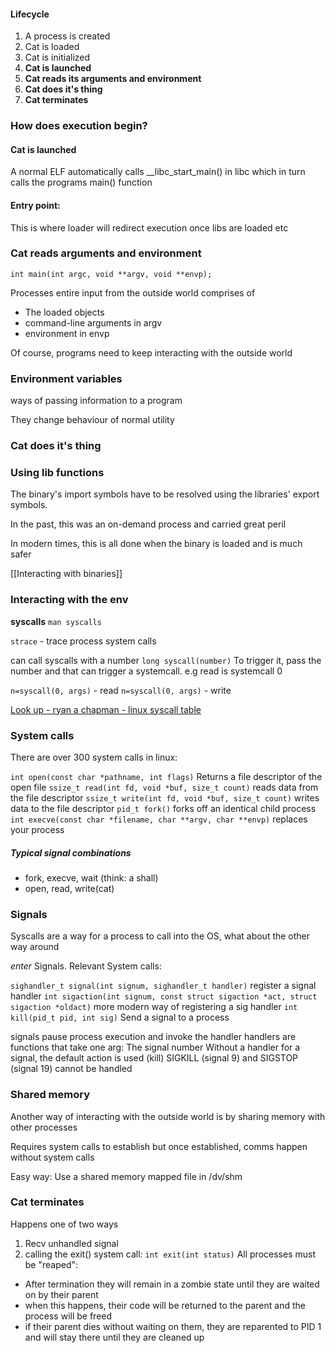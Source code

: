 
#### Lifecycle

1. A process is created
2. Cat is loaded
3. Cat is initialized
4. **Cat is launched**
5. **Cat reads its arguments and environment**
6. **Cat does it's thing**
7. **Cat terminates**


### How does execution begin?

#### Cat is launched

A normal ELF automatically calls __libc_start_main() in libc which in turn calls the programs main() function

#### Entry point:

This is where loader will redirect execution once libs are loaded etc

### Cat reads arguments and environment

`int main(int argc, void **argv, void **envp);`

Processes entire input from the outside world comprises of 
- The loaded objects
- command-line arguments in argv
- environment in envp

Of course, programs need to keep interacting with the outside world

### Environment variables
ways of passing information to a program

They change behaviour of normal utility

### Cat does it's thing
### Using lib functions

The binary's import symbols have to be resolved using the libraries' export symbols.

In the past, this was an on-demand process and carried great peril

In modern times, this is all done when the binary is loaded and is much safer

[[Interacting with binaries]]


### Interacting with the env

**syscalls**
`man syscalls`

`strace` - trace process system calls

can call syscalls with a number
`long syscall(number)`
To trigger it, pass the number and that can trigger a systemcall. e.g read is systemcall 0

`n=syscall(0, args)` - read
`n=syscall(0, args)` - write

[Look up - ryan a chapman - linux syscall table](https://blog.rchapman.org/posts/Linux_System_Call_Table_for_x86_64/)


### System calls

There are over 300 system calls in linux:

`int open(const char *pathname, int flags)` Returns a  file descriptor of the open file
`ssize_t read(int fd, void *buf, size_t count)` reads data from the file descriptor
`ssize_t write(int fd, void *buf, size_t count)` writes data to the file descriptor
`pid_t fork()` forks off an identical child process
`int execve(const char *filename, char **argv, char **envp)` replaces your process

##### Typical signal combinations
- fork, execve, wait (think: a shall)
- open, read, write(cat)


### Signals
Syscalls are a way for a process to call into the OS, what about the other way around

*enter* Signals. Relevant System calls:

`sighandler_t signal(int signum, sighandler_t handler)` register a signal handler
`int sigaction(int signum, const struct sigaction *act, struct sigaction *oldact)` more modern way of registering a sig handler
`int kill(pid_t pid, int sig)` Send a signal to a process

signals pause process execution and invoke the handler
handlers are functions that take one arg: The signal number
Without a handler for a signal, the default action is used (kill)
SIGKILL (signal 9) and SIGSTOP (signal 19) cannot be handled


### Shared memory

Another way of interacting with the outside world is by sharing memory with other processes

Requires system calls to establish but once established, comms happen without system calls

Easy way: Use a shared memory mapped file in /dv/shm


### Cat terminates

Happens one of two ways
1. Recv unhandled signal
2. calling the exit() system call: `int exit(int status)`
All processes must be "reaped":
- After termination they will remain in a zombie state until they are waited on by their parent
- when this happens, their code will be returned to the parent and the process will be freed
- if their parent dies without waiting on them, they are reparented to PID 1 and will stay there until they are cleaned up